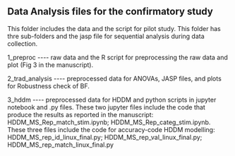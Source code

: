 ## Data Analysis files for the confirmatory study

This folder includes the data and the script for pilot study. This folder has thre sub-folders and the jasp file for sequential analysis during data collection.

1_preproc ---- raw data and the R script for preprocessing the raw data and plot (Fig 3 in the manuscript).

2_trad_analysis ---- preprocessed data for ANOVAs, JASP files, and plots for Robustness check of BF.

3_hddm ---- preprocessed data for HDDM and python scripts in jupyter notebook and .py files. These two jupyter files include the code that produce the results as reported in the manuscript: HDDM_MS_Rep_match_stim.ipynb; HDDM_MS_Rep_categ_stim.ipynb. These three files include the code for accuracy-code HDDM modelling: HDDM_MS_rep_id_linux_final.py; HDDM_MS_rep_val_linux_final.py; HDDM_MS_rep_match_linux_final.py